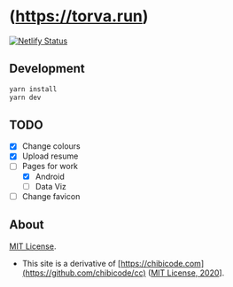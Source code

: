 # (https://torva.run)

[![Netlify Status](https://api.netlify.com/api/v1/badges/706869b9-0649-4aed-88fa-f0fb749c8c40/deploy-status)](https://app.netlify.com/sites/torvarun/deploys)

## Development

```bash
yarn install
yarn dev
```

## TODO

- [X] Change colours
- [X] Upload resume
- [ ] Pages for work
  - [X] Android
  - [ ] Data Viz
- [ ] Change favicon

## About

[MIT License](license-code.md).

- This site is a derivative of [https://chibicode.com](https://github.com/chibicode/cc) ([MIT License, 2020](https://github.com/chibicode/cc/blob/master/license-code.md)].
